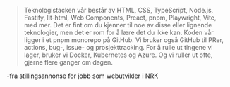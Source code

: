 
>Teknologistacken vår består av HTML, CSS, TypeScript, Node.js, Fastify, lit-html, Web Components, Preact, pnpm, Playwright, Vite, med mer. Det er fint om du kjenner til noe av disse eller lignende teknologier, men det er rom for å lære det du ikke kan. Koden vår ligger i et pnpm monorepo på GitHub. Vi bruker også GitHub til PRer, actions, bug-, issue- og prosjekttracking. For å rulle ut tingene vi lager, bruker vi Docker, Kubernetes og Azure. Og vi ruller ut ofte, gjerne flere ganger om dagen.

-fra stillingsannonse for jobb som webutvikler i NRK


